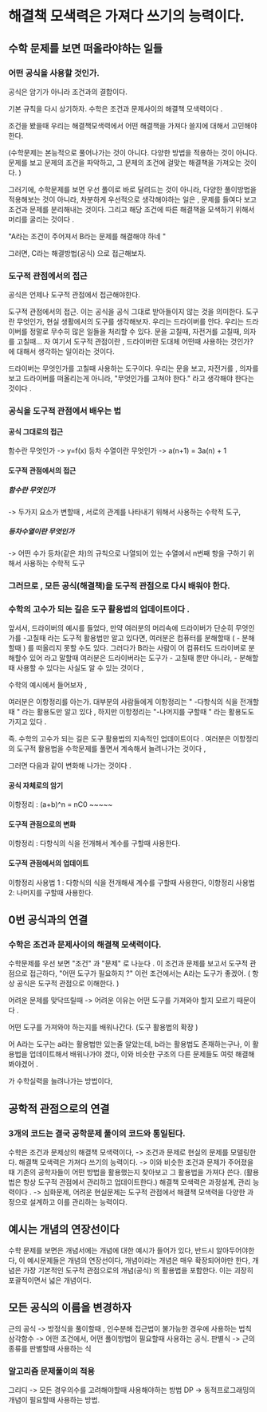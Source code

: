 # 해결책 모색력은 가져다 쓰기의 능력이다.

## 수학 문제를 보면 떠올라야하는 일들 

### 어떤 공식을 사용할 것인가. 

공식은 암기가 아니라 조건과의 결합이다. 

기본 규칙을 다시 상기하자. 수학은 조건과 문제사이의 해결책 모색력이다 . 

조건을 봤을때 우리는 해결책모색력에서 어떤 해결책을 가져다 쓸지에 대해서 고민해야 한다. 

(수학문제는 본능적으로 풀어나가는 것이 아니다. 다양한 방법을 적용하는 것이 아니다. 문제를 보고 문제의 조건을 파악하고, 그 문제의 조건에 걸맞는 해결책을 가져오는 것이다. )

그러기에, 수학문제를 보면 우선 풀이로 바로 달려드는 것이 아니라, 다양한 풀이방법을 적용해보는 것이 아니라, 차분하게 우선적으로 생각해야하는 일은 , 문제를 들여다 보고 조건과 문제를 분리해내는 것이다. 그리고 해당 조건에 따른 해결책을 모색하기 위해서 머리를 굴리는 것이다 . 

"A라는 조건이 주어져서 B라는 문제를 해결해야 하네 "

그러면, C라는 해결방법(공식) 으로 접근해보자. 

### 도구적 관점에서의 접근

공식은 언제나 도구적 관점에서 접근해야한다. 

도구적 관점에서의 접근. 이는 공식을 공식 그대로 받아들이지 않는 것을 의미한다. 도구란 무엇인가, 
현실 생활에서의 도구를 생각해보자. 우리는 드라이버를 안다. 우리는 드라이버를 정말로 무수히 많은 일들을 처리할 수 있다. 문을 고칠때, 자전거를 고칠때, 의자를 고칠때... 
자 여기서 도구적 관점이란 , 드라이버란 도대체 어떤때 사용하는 것인가? 에 대해서 생각하는 일이라는 것이다. 

드라이버는 무엇인가를 고칠때 사용하는 도구이다. 우리는 문을 보고, 자전거를 , 의자를 보고 드라이버를 떠올리는게 아니라, "무엇인가를 고쳐야 한다." 라고 생각해야 한다는 것이다 .

### 공식을 도구적 관점에서 배우는 법

#### 공식 그대로의 접근
함수란 무엇인가 -> y=f(x)
등차 수열이란 무엇인가 -> a(n+1) = 3a(n) + 1
#### 도구적 관점에서의 접근
##### 함수란 무엇인가 
-> 두가지 요소가 변할때 , 서로의 관계를 나타내기 위해서 사용하는 수학적 도구, 
##### 등차수열이란 무엇인가 
-> 어떤 수가 등차(같은 차)의 규칙으로 나열되어 있는 수열에서 n번째 항을 구하기 위해서 사용하는 수학적 도구 


### 그러므로 , 모든 공식(해결책)을 도구적 관점으로 다시  배워야 한다. 


### 수학의 고수가 되는 길은 도구 활용법의 업데이트이다 .

앞서서, 드라이버의 예시를 들었다, 만약 여러분의 머리속에 드라이버가 단순히 무엇인가를 -고칠때 라는 도구적 활용법만 알고 있다면, 여러분은 컴퓨터를 분해할때 ( - 분해할때 ) 를 떠올리지 못할 수도 있다. 그러다가 B라는 사람이 어 컴퓨터도 드라이버로 분해할수 있어 라고 말할때 여러분은 드라이버라는 도구가 - 고칠때 뿐만 아니라, - 분해할때 사용할 수 있다는 사실도 알 수 있는 것이다 ,

수학의 예시에서 들어보자 , 

여러분은 이항정리를 아는가. 대부분의 사람들에게 이항정리는 
" -다항식의 식을 전개할때 " 라는 활용도만 알고 있다 , 
하지만 이항정리는 
"-나머지를 구할때 " 라는 활용도도 가지고 있다 .

즉. 수학의 고수가 되는 길은 도구 활용법의 지속적인 업데이트이다 . 여러분은 이항정리의 도구적 활용법을 수학문제를 풀면서 계속해서 늘려나가는 것이다 ,

그러면 다음과 같이 변화해 나가는 것이다 . 

#### 공식 자체로의 암기 
이항정리 : (a+b)^n = nC0 ~~~~~ 

#### 도구적 관점으로의 변화 
이항정리 : 다항식의 식을 전개해서 계수를 구할때 사용한다. 

#### 도구적 관점에서의 업데이트 
이항정리 사용법 1 : 다항식의 식을 전개해새 계수를 구할때 사용한다, 
이항정리 사용법 2: 나머지를 구할때 사용한다. 



## 0번 공식과의 연결 
### 수학은 조건과 문제사이의 해결책 모색력이다. 
수학문제를 우선 보면 "조건" 과 "문제" 로 나눈다 . 
이 조건과 문제를 보고서 도구적 관점으로 접근하다, "어떤 도구가 필요하지 ?" 이런 조건에서는 A라는 도구가 좋겠어. ( 항상 공식은 도구적 관점으로 이해한다. )

어려운 문제를 맞닥뜨릴때 -> 어려운 이유는 어떤 도구를 가져와야 할지 모르기 때문이다 .

어떤 도구를 가져와야 하는지를 배워나간다. (도구 활용법의 확장 )

어 A라는 도구는 a라는 활용법만 있는줄 알았는데, b라는 활용법도 존재하는구나, 이 활용법을 업데이트해서 배워나가야 겠다, 이와 비슷한 구조의 다른 문제들도 여럿 해결해 봐야겠어 . 

가 수학실력을 늘려나가는 방법이다, 

## 공학적 관점으로의 연결 
### 3개의 코드는 결국 공학문제 풀이의 코드와 통일된다. 
수학은 조건과 문제상의 해결책 모색력이다, -> 조건과 문제로 현실의 문제를 모델링한다. 
해결책 모색력은 가져다 쓰기의 능력이다. -> 이와 비슷한 조건과 문제가 주어졌을때 기존의 공학자들이 어떤 방법을 활용했는지 찾아보고 그 활용법을 가져다 쓴다. (활용법은 항상 도구적 관점에서 관리하고 업데이트한다.)
해결책 모색력은 과정설계, 관리 능력이다  . -> 심화문제, 어려운 현실문제는 도구적 관점에서 해결책 모색력을 다양한 과정으로 설계하고 이를 관리하는 능력이다. 
## 예시는 개념의 연장선이다
수학 문제를 보면은 개념서에는 개념에 대한 예시가 들어가 있다, 반드시 알아두어야한다, 
이 예시문제들은 개념의 연장선이다, 개념이라는 개념은 매우 확장되어야만 한다, 개념은 가장 기본적인 도구적 관점으로의 개념(공식) 의 활용법을 포함한다. 이는 괴장히 포괄적이면서 넓은 개념이다. 


## 모든 공식의 이름을 변경하자
근의 공식 -> 방정식을 풀이할때 , 인수분해 접근법이 불가능한 경우에 사용하는 법칙
삼각함수 -> 어떤 조건에서, 어떤 풀이방법이 필요할때 사용하는 공식. 
판별식 -> 근의 종류를 판별할때 사용하는 식 

### 알고리즘 문제풀이의 적용
그리디 -> 모든 경우의수를 고려해야할때 사용해야하는 방법
DP -> 동적프로그래밍의 개념이 필요할때 사용하는 방법. 